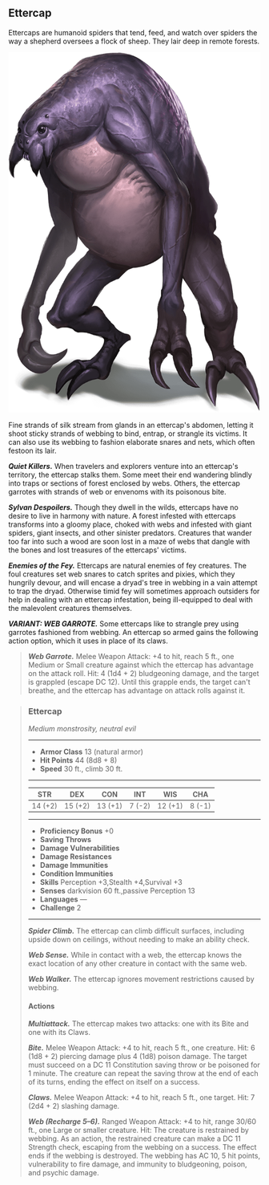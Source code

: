 ## Ettercap
Ettercaps are humanoid spiders that tend, feed, and watch over spiders the way a shepherd oversees a flock of sheep. They lair deep in remote forests.

![](Ettercap.png)

Fine strands of silk stream from glands in an ettercap's abdomen, letting it shoot sticky strands of webbing to bind, entrap, or strangle its victims. It can also use its webbing to fashion elaborate snares and nets, which often festoon its lair.

***Quiet Killers.*** When travelers and explorers venture into an ettercap's territory, the ettercap stalks them. Some meet their end wandering blindly into traps or sections of forest enclosed by webs. Others, the ettercap garrotes with strands of web or envenoms with its poisonous bite.

***Sylvan Despoilers.*** Though they dwell in the wilds, ettercaps have no desire to live in harmony with nature. A forest infested with ettercaps transforms into a gloomy place, choked with webs and infested with giant spiders, giant insects, and other sinister predators. Creatures that wander too far into such a wood are soon lost in a maze of webs that dangle with the bones and lost treasures of the ettercaps' victims.

***Enemies of the Fey.*** Ettercaps are natural enemies of fey creatures. The foul creatures set web snares to catch sprites and pixies, which they hungrily devour, and will encase a dryad's tree in webbing in a vain attempt to trap the dryad. Otherwise timid fey will sometimes approach outsiders for help in dealing with an ettercap infestation, being ill-equipped to deal with the malevolent creatures themselves.

***VARIANT: WEB GARROTE.*** Some ettercaps like to strangle prey using garrotes fashioned from webbing. An ettercap so armed gains the following action option, which it uses in place of its claws.

> ***Web Garrote.*** Melee Weapon Attack: +4 to hit, reach 5 ft., one Medium or Small creature against which the ettercap has advantage on the attack roll. Hit: 4 (1d4 + 2) bludgeoning damage, and the target is grappled (escape DC 12). Until this grapple ends, the target can't breathe, and the ettercap has advantage on attack rolls against it.



>### Ettercap
>*Medium monstrosity, neutral evil*
>___
>- **Armor Class** 13 (natural armor)
>- **Hit Points** 44 (8d8 + 8)
>- **Speed** 30 ft., climb 30 ft.
>___
>|**STR**|**DEX**|**CON**|**INT**|**WIS**|**CHA**|
>|:---:|:---:|:---:|:---:|:---:|:---:|
>|14 (+2)|15 (+2)|13 (+1)|7 (-2)|12 (+1)|8 (-1)|
>
>___
>- **Proficiency Bonus** +0
>- **Saving Throws** 
>- **Damage Vulnerabilities** 
>- **Damage Resistances** 
>- **Damage Immunities** 
>- **Condition Immunities** 
>- **Skills** Perception +3,Stealth +4,Survival +3
>- **Senses** darkvision 60 ft.,passive Perception 13
>- **Languages** —
>- **Challenge** 2
>___
>***Spider Climb.*** The ettercap can climb difficult surfaces, including upside down on ceilings, without needing to make an ability check.
>
>***Web Sense.*** While in contact with a web, the ettercap knows the exact location of any other creature in contact with the same web.
>
>***Web Walker.*** The ettercap ignores movement restrictions caused by webbing.
>
>#### Actions
>***Multiattack.*** The ettercap makes two attacks: one with its Bite and one with its Claws.
>
>***Bite.*** Melee Weapon Attack: +4 to hit, reach 5 ft., one creature. Hit: 6 (1d8 + 2) piercing damage plus 4 (1d8) poison damage. The target must succeed on a DC 11 Constitution saving throw or be poisoned for 1 minute. The creature can repeat the saving throw at the end of each of its turns, ending the effect on itself on a success.
>
>***Claws.*** Melee Weapon Attack: +4 to hit, reach 5 ft., one target. Hit: 7 (2d4 + 2) slashing damage.
>
>***Web (Recharge 5–6).*** Ranged Weapon Attack: +4 to hit, range 30/60 ft., one Large or smaller creature. Hit: The creature is restrained by webbing. As an action, the restrained creature can make a DC 11 Strength check, escaping from the webbing on a success. The effect ends if the webbing is destroyed. The webbing has AC 10, 5 hit points, vulnerability to fire damage, and immunity to bludgeoning, poison, and psychic damage.
>
